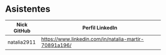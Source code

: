 # Asistentes

| Nick GitHub | Perfil LinkedIn |
|-------------|-----------------|
|natalia2911| https://www.linkedin.com/in/natalia-martir-70891a196/ |
